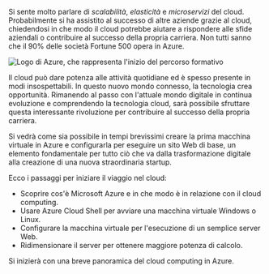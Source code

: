 Si sente molto parlare di _scalabilità_, _elasticità_ e _microservizi_ del cloud. Probabilmente si ha assistito al successo di altre aziende grazie al cloud, chiedendosi in che modo il cloud potrebbe aiutare a rispondere alle sfide aziendali o contribuire al successo della propria carriera. Non tutti sanno che il 90% delle società Fortune 500 opera in Azure.

![Logo di Azure, che rappresenta l'inizio del percorso formativo](../media/1-heading.png)

Il cloud può dare potenza alle attività quotidiane ed è spesso presente in modi insospettabili. In questo nuovo mondo connesso, la tecnologia crea opportunità. Rimanendo al passo con l'attuale mondo digitale in continua evoluzione e comprendendo la tecnologia cloud, sarà possibile sfruttare questa interessante rivoluzione per contribuire al successo della propria carriera.

Si vedrà come sia possibile in tempi brevissimi creare la prima macchina virtuale in Azure e configurarla per eseguire un sito Web di base, un elemento fondamentale per tutto ciò che va dalla trasformazione digitale alla creazione di una nuova straordinaria startup.

Ecco i passaggi per iniziare il viaggio nel cloud:

* Scoprire cos'è Microsoft Azure e in che modo è in relazione con il cloud computing.
* Usare Azure Cloud Shell per avviare una macchina virtuale Windows o Linux.
* Configurare la macchina virtuale per l'esecuzione di un semplice server Web.
* Ridimensionare il server per ottenere maggiore potenza di calcolo.

Si inizierà con una breve panoramica del cloud computing in Azure.